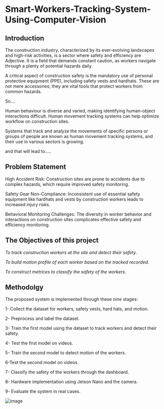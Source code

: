 # Smart-Workers-Tracking-System-Using-Computer-Vision

## Introduction
The construction industry, characterized by its ever-evolving landscapes and high-risk activities, is a sector where safety and efficiency are Adjective. It is a field that demands constant caution, as workers navigate through a plenty of potential hazards daily. 

A critical aspect of construction safety is the mandatory use of personal protective equipment (PPE), including safety vests and hardhats. These are not mere accessories; they are vital tools that protect workers from common hazards. 

So....

Human behaviour is diverse and varied, making identifying human-object interactions difficult. Human movement tracking systems can help optimize workflow on construction sites. 

Systems that track and analyze the movements of specific persons or groups of people are known as human movement tracking systems, and their use in various sectors is growing.

and that will lead to.....

## Problem Statement

High Accident Risk: Construction sites are prone to accidents due to complex hazards, which require improved safety monitoring.

Safety Gear Non-Compliance: Inconsistent use of essential safety equipment like hardhats and vests by construction workers leads to increased injury risks.

Behavioral Monitoring Challenges: The diversity in worker behavior and interactions on construction sites complicates effective safety and efficiency monitoring.


## The Objectives of this project

*To track construction workers at the site and detect their safety.*

*To build motion profile of each worker based on the tracked recorded.*

*To construct metrices to classify the safety of the workers.*

## Methodolgy 

The proposed system is implemented through these nine stages: 

1- Collect the dataset for workers, safety vests, hard hats, and motion.

2- Preprocess and label the dataset.

3- Train the first model using the dataset to track workers and detect their safety.

4- Test the first model on videos.

5- Train the second model to detect motion of the workers.

6-Test the second model on videos.

7- Classify the safety of the workers through the dashboard.

8- Hardware implementation using Jetson Nano and the camera.

9- Evaluate the system in real cases.

![image](https://github.com/moha-55/Smart-Workers-Tracking-System-Using-Computer-Vision/assets/121754960/dec6f595-1d31-428e-a2f4-095e5636af48)



